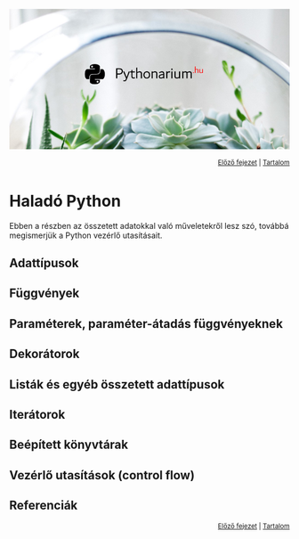 ![Pythonarium](../../PythonariumLogo.png)

<p align="right"><sup><a href="02_base_syntax.md">Előző fejezet</a> | <a href="README.md">Tartalom</a></sup></p>

# Haladó Python

Ebben a részben az összetett adatokkal való műveletekről lesz szó, továbbá megismerjük a Python vezérlő utasításait.

## Adattípusok

## Függvények

## Paraméterek, paraméter-átadás függvényeknek

## Dekorátorok

## Listák és egyéb összetett adattípusok

## Iterátorok

## Beépített könyvtárak

## Vezérlő utasítások (control flow)  

## Referenciák

<p align="right"><sup><a href="02_base_syntax.md">Előző fejezet</a> | <a href="README.md">Tartalom</a></sup></p>
